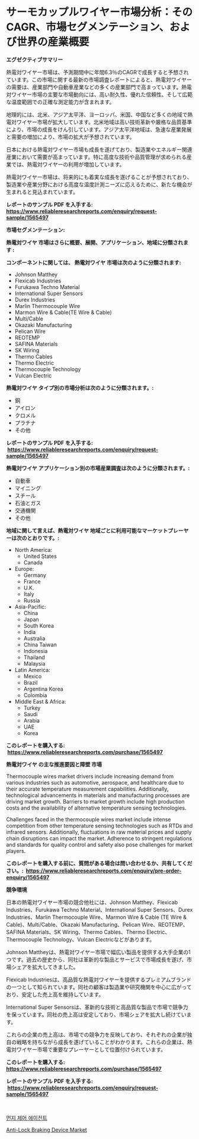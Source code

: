 <p><h1>サーモカップルワイヤー市場分析：そのCAGR、市場セグメンテーション、および世界の産業概要</h1></p><p><strong>エグゼクティブサマリー</strong></p>
<p><p>熱電対ワイヤー市場は、予測期間中に年間6.3％のCAGRで成長すると予想されています。この市場に関する最新の市場調査レポートによると、熱電対ワイヤーの需要は、産業部門や自動車産業などの多くの産業部門で高まっています。熱電対ワイヤー市場の主要な市場動向には、高い耐久性、優れた信頼性、そして広範な温度範囲での正確な測定能力が含まれます。</p><p>地理的には、北米、アジア太平洋、ヨーロッパ、米国、中国など多くの地域で熱電対ワイヤー市場が拡大しています。北米地域は高い技術革新や厳格な品質基準により、市場の成長をけん引しています。アジア太平洋地域は、急速な産業発展と需要の増加により、市場の拡大が予想されています。</p><p>日本における熱電対ワイヤー市場も成長を遂げており、製造業やエネルギー関連産業において需要が高まっています。特に高度な技術や品質管理が求められる産業では、熱電対ワイヤーの利用が増加しています。</p><p>熱電対ワイヤー市場は、将来的にも着実な成長を遂げることが予想されており、製造業や産業分野における高度な温度計測ニーズに応えるために、新たな機会が生まれると見込まれています。</p></p>
<p><strong>レポートのサンプル PDF を入手する: <a href="https://www.reliableresearchreports.com/enquiry/request-sample/1565497">https://www.reliableresearchreports.com/enquiry/request-sample/1565497</a></strong></p>
<p><strong>市場セグメンテーション:</strong></p>
<p><strong> 熱電対ワイヤ 市場はさらに概要、展開、アプリケーション、地域に分類されます :</strong></p>
<p><strong>コンポーネントに関しては、 熱電対ワイヤ 市場は次のように分類されます: &nbsp;</strong></p>
<p><ul><li>Johnson Matthey</li><li>Flexicab Industries</li><li>Furukawa Techno Material</li><li>International Super Sensors</li><li>Durex Industries</li><li>Marlin Thermocouple Wire</li><li>Marmon Wire & Cable(TE Wire & Cable)</li><li>Multi/Cable</li><li>Okazaki Manufacturing</li><li>Pelican Wire</li><li>REOTEMP</li><li>SAFINA Materials</li><li>SK Wiring</li><li>Thermo Cables</li><li>Thermo Electric</li><li>Thermocouple Technology</li><li>Vulcan Electric</li></ul></p>
<p><strong> 熱電対ワイヤ タイプ別の市場分析は次のように分類されます。:</strong></p>
<p><ul><li>銅</li><li>アイロン</li><li>クロメル</li><li>プラチナ</li><li>その他</li></ul></p>
<p><strong>レポートのサンプル PDF を入手する: &nbsp;<a href="https://www.reliableresearchreports.com/enquiry/request-sample/1565497">https://www.reliableresearchreports.com/enquiry/request-sample/1565497</a></strong></p>
<p><strong> 熱電対ワイヤ アプリケーション別の市場産業調査は次のように分類されます。:</strong></p>
<p><ul><li>自動車</li><li>マイニング</li><li>スチール</li><li>石油とガス</li><li>交通機関</li><li>その他</li></ul></p>
<p><strong>地域に関して言えば、熱電対ワイヤ 地域ごとに利用可能なマーケットプレーヤーは次のとおりです。:</strong></p>
<p><ul>
    <li>
        North America:
        <ul>
            <li>United States</li>
            <li>Canada</li>
        </ul>
    </li>
    <li>
        Europe:
        <ul>
            <li>Germany</li>
            <li>France</li>
            <li>U.K.</li>
            <li>Italy</li>
            <li>Russia</li>
        </ul>
    </li>
    <li>
        Asia-Pacific:
        <ul>
            <li>China</li>
            <li>Japan</li>
            <li>South Korea</li>
            <li>India</li>
            <li>Australia</li>
            <li>China Taiwan</li>
            <li>Indonesia</li>
            <li>Thailand</li>
            <li>Malaysia</li>
        </ul>
    </li>
    <li>
        Latin America:
        <ul>
            <li>Mexico</li>
            <li>Brazil</li>
            <li>Argentina Korea</li>
            <li>Colombia</li>
        </ul>
    </li>
    <li>
        Middle East & Africa:
        <ul>
            <li>Turkey</li>
            <li>Saudi</li>
            <li>Arabia</li>
            <li>UAE</li>
            <li>Korea</li>
        </ul>
    </li>
    </ul></p>
<p><strong>このレポートを購入する: &nbsp;<a href="https://www.reliableresearchreports.com/purchase/1565497">https://www.reliableresearchreports.com/purchase/1565497</a></strong></p>
<p><strong>熱電対ワイヤ の主な推進要因と障壁 市場</strong></p>
<p><p>Thermocouple wires market drivers include increasing demand from various industries such as automotive, aerospace, and healthcare due to their accurate temperature measurement capabilities. Additionally, technological advancements in materials and manufacturing processes are driving market growth. Barriers to market growth include high production costs and the availability of alternative temperature sensing technologies.</p><p>Challenges faced in the thermocouple wires market include intense competition from other temperature sensing technologies such as RTDs and infrared sensors. Additionally, fluctuations in raw material prices and supply chain disruptions can impact the market. Adherence to stringent regulations and standards for quality control and safety also pose challenges for market players.</p></p>
<p><strong>このレポートを購入する前に、質問がある場合は問い合わせるか、共有してください。:&nbsp; <a href="https://www.reliableresearchreports.com/enquiry/pre-order-enquiry/1565497">https://www.reliableresearchreports.com/enquiry/pre-order-enquiry/1565497</a></strong></p>
<p><strong>競争環境</strong></p>
<p><p>日本の熱電対ワイヤー市場の競合他社には、Johnson Matthey、Flexicab Industries、Furukawa Techno Material、International Super Sensors、Durex Industries、Marlin Thermocouple Wire、Marmon Wire & Cable (TE Wire & Cable)、Multi/Cable、Okazaki Manufacturing、Pelican Wire、REOTEMP、SAFINA Materials、SK Wiring、Thermo Cables、Thermo Electric、Thermocouple Technology、Vulcan Electricなどがあります。</p><p>Johnson Mattheyは、熱電対ワイヤー市場で幅広い製品を提供する大手企業の1つです。過去の歴史から、同社は革新的な製品とサービスで市場成長を遂げ、市場シェアを拡大してきました。</p><p>Flexicab Industriesは、高品質な熱電対ワイヤーを提供するプレミアムブランドの一つとして知られています。同社の顧客は製造業や研究機関を中心に広がっており、安定した売上高を維持しています。</p><p>International Super Sensorsは、革新的な技術と高品質な製品で市場で競争力を保っています。同社の売上高は安定しており、市場シェアを拡大し続けています。</p><p>これらの企業の売上高は、市場での競争力を反映しており、それぞれの企業が独自の戦略を持ちながら成長を遂げていることがわかります。これらの企業は、熱電対ワイヤー市場で重要なプレーヤーとして位置付けられています。</p></p>
<p><strong>このレポートを購入する: &nbsp; <a href="https://www.reliableresearchreports.com/purchase/1565497">https://www.reliableresearchreports.com/purchase/1565497</a></strong></p>
<p><strong>レポートのサンプル PDF を入手する: &nbsp;<a href="https://www.reliableresearchreports.com/enquiry/request-sample/1565497">https://www.reliableresearchreports.com/enquiry/request-sample/1565497</a></strong><strong></strong></p>
<p>&nbsp;</p>
<p><p><a href="https://github.com/CorEmtymerich56566/Market-Research-Report-List-1/blob/main/29377345042.md">먼지 제어 에이전트</a></p><p><a href="https://artistic-helicopter-ca9.notion.site/Anti-Lock-Braking-Device-Market-Offer-Valuable-Insights-into-Market-Size-Market-Share-Market-Trend-a6e96b47ddb14b7fbc1304664c1e6f7c">Anti-Lock Braking Device Market</a></p></p>